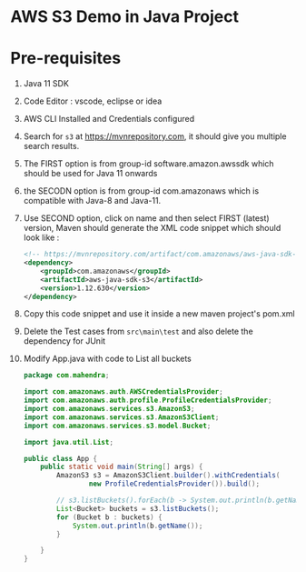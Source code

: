 # AWS S3 Demo in Java Project

# Pre-requisites

1.  Java 11 SDK
1.  Code Editor : vscode, eclipse or idea
1.  AWS CLI Installed and Credentials configured

1.  Search for `s3` at https://mvnrepository.com, it should give you multiple search results.

1.  The FIRST option is from group-id software.amazon.awssdk which should be used for Java 11 onwards 

1.  the SECODN option is from group-id com.amazonaws which is compatible with Java-8 and Java-11.

1.  Use SECOND option, click on name and then select FIRST (latest) version, Maven should generate the XML code snippet which should look like :

    ```xml
    <!-- https://mvnrepository.com/artifact/com.amazonaws/aws-java-sdk-s3 -->
    <dependency>
        <groupId>com.amazonaws</groupId>
        <artifactId>aws-java-sdk-s3</artifactId>
        <version>1.12.630</version>
    </dependency>
    ```
1. Copy this code snippet and use it inside a new maven project's pom.xml

1. Delete the Test cases from `src\main\test` and also delete the dependency for JUnit

1.  Modify App.java with code to List all buckets

    ```java
    package com.mahendra;

    import com.amazonaws.auth.AWSCredentialsProvider;
    import com.amazonaws.auth.profile.ProfileCredentialsProvider;
    import com.amazonaws.services.s3.AmazonS3;
    import com.amazonaws.services.s3.AmazonS3Client;
    import com.amazonaws.services.s3.model.Bucket;

    import java.util.List;

    public class App {
        public static void main(String[] args) {
            AmazonS3 s3 = AmazonS3Client.builder().withCredentials(
                    new ProfileCredentialsProvider()).build();

            // s3.listBuckets().forEach(b -> System.out.println(b.getName()));
            List<Bucket> buckets = s3.listBuckets();
            for (Bucket b : buckets) {
                System.out.println(b.getName());
            }

        }
    }

    ```

